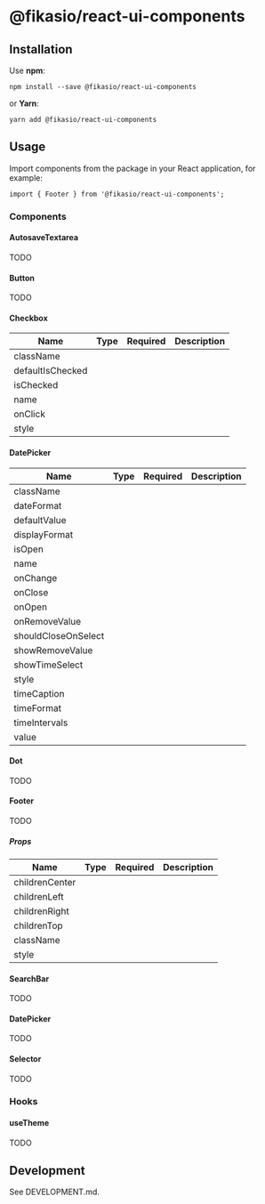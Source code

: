 # @fikasio/react-ui-components

## Installation

Use **npm**:

```
npm install --save @fikasio/react-ui-components
```

or **Yarn**:

```
yarn add @fikasio/react-ui-components
```

## Usage

Import components from the package in your React application, for example:

```
import { Footer } from '@fikasio/react-ui-components';
```

### Components

#### AutosaveTextarea

TODO

#### Button

TODO

#### Checkbox

| Name                    | Type            | Required        | Description                                     |
|-------------------------|:----------------|:----------------|:------------------------------------------------|
| className               |                 |                 |                                                 |
| defaultIsChecked        |                 |                 |                                                 |
| isChecked               |                 |                 |                                                 |
| name                    |                 |                 |                                                 |
| onClick                 |                 |                 |                                                 |
| style                   |                 |                 |                                                 |

#### DatePicker

| Name                    | Type            | Required        | Description                                     |
|-------------------------|:----------------|:----------------|:------------------------------------------------|
| className               |                 |                 |                                                 |
| dateFormat              |                 |                 |                                                 |
| defaultValue            |                 |                 |                                                 |
| displayFormat           |                 |                 |                                                 |
| isOpen                  |                 |                 |                                                 |
| name                    |                 |                 |                                                 |
| onChange                |                 |                 |                                                 |
| onClose                 |                 |                 |                                                 |
| onOpen                  |                 |                 |                                                 |
| onRemoveValue           |                 |                 |                                                 |
| shouldCloseOnSelect     |                 |                 |                                                 |
| showRemoveValue         |                 |                 |                                                 |
| showTimeSelect          |                 |                 |                                                 |
| style                   |                 |                 |                                                 |
| timeCaption             |                 |                 |                                                 |
| timeFormat              |                 |                 |                                                 |
| timeIntervals           |                 |                 |                                                 |
| value                   |                 |                 |                                                 |

#### Dot

TODO

#### Footer

TODO

##### Props

| Name                    | Type            | Required        | Description                                     |
|-------------------------|:----------------|:----------------|:------------------------------------------------|
| childrenCenter          |                 |                 |                                                 |
| childrenLeft            |                 |                 |                                                 |
| childrenRight           |                 |                 |                                                 |
| childrenTop             |                 |                 |                                                 |
| className               |                 |                 |                                                 |
| style                   |                 |                 |                                                 |

#### SearchBar

TODO

#### DatePicker

TODO

#### Selector

TODO

### Hooks

#### useTheme

TODO

## Development

See DEVELOPMENT.md.
